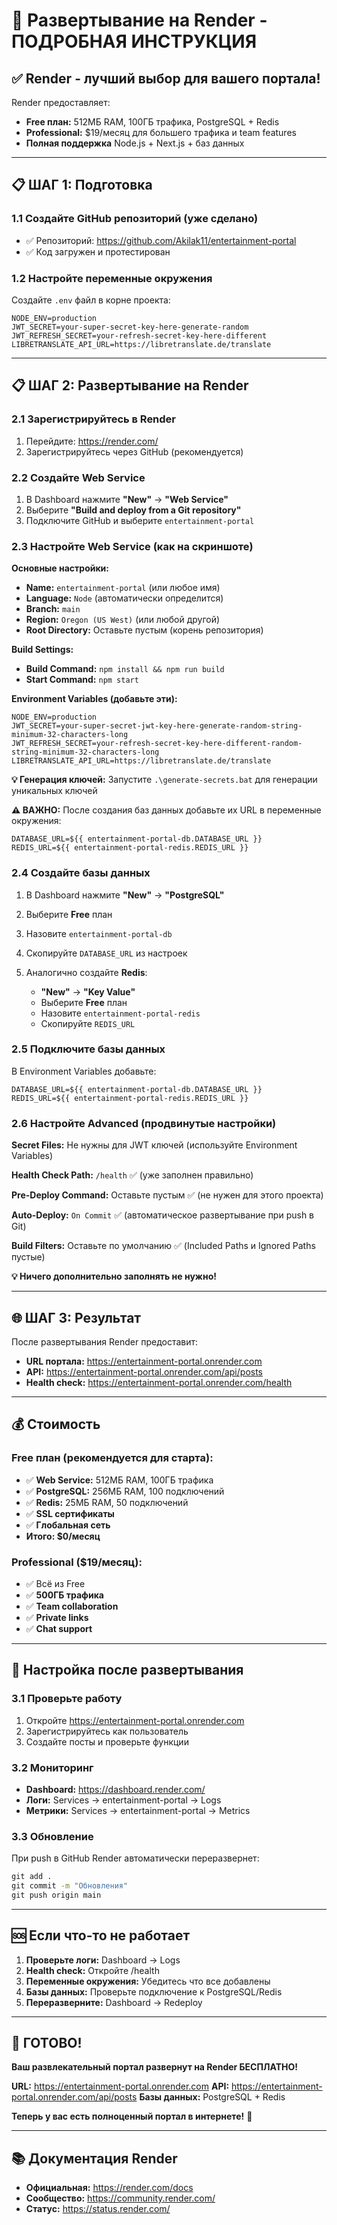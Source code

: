 # 🚀 Развертывание на Render - ПОДРОБНАЯ ИНСТРУКЦИЯ

## ✅ **Render - лучший выбор для вашего портала!**

Render предоставляет:
- **Free план:** 512МБ RAM, 100ГБ трафика, PostgreSQL + Redis
- **Professional:** $19/месяц для большего трафика и team features
- **Полная поддержка** Node.js + Next.js + баз данных

---

## 📋 **ШАГ 1: Подготовка**

### 1.1 Создайте GitHub репозиторий (уже сделано)
- ✅ Репозиторий: https://github.com/Akilak11/entertainment-portal
- ✅ Код загружен и протестирован

### 1.2 Настройте переменные окружения
Создайте `.env` файл в корне проекта:
```env
NODE_ENV=production
JWT_SECRET=your-super-secret-key-here-generate-random
JWT_REFRESH_SECRET=your-refresh-secret-key-here-different
LIBRETRANSLATE_API_URL=https://libretranslate.de/translate
```

---

## 📋 **ШАГ 2: Развертывание на Render**

### 2.1 Зарегистрируйтесь в Render
1. Перейдите: https://render.com/
2. Зарегистрируйтесь через GitHub (рекомендуется)

### 2.2 Создайте Web Service
1. В Dashboard нажмите **"New"** → **"Web Service"**
2. Выберите **"Build and deploy from a Git repository"**
3. Подключите GitHub и выберите `entertainment-portal`

### 2.3 Настройте Web Service (как на скриншоте)

**Основные настройки:**
- **Name:** `entertainment-portal` (или любое имя)
- **Language:** `Node` (автоматически определится)
- **Branch:** `main`
- **Region:** `Oregon (US West)` (или любой другой)
- **Root Directory:** Оставьте пустым (корень репозитория)

**Build Settings:**
- **Build Command:** `npm install && npm run build`
- **Start Command:** `npm start`

**Environment Variables (добавьте эти):**
```env
NODE_ENV=production
JWT_SECRET=your-super-secret-jwt-key-here-generate-random-string-minimum-32-characters-long
JWT_REFRESH_SECRET=your-refresh-secret-key-here-different-random-string-minimum-32-characters-long
LIBRETRANSLATE_API_URL=https://libretranslate.de/translate
```

**💡 Генерация ключей:** Запустите `.\generate-secrets.bat` для генерации уникальных ключей

**⚠️ ВАЖНО:** После создания баз данных добавьте их URL в переменные окружения:
```env
DATABASE_URL=${{ entertainment-portal-db.DATABASE_URL }}
REDIS_URL=${{ entertainment-portal-redis.REDIS_URL }}
```

### 2.4 Создайте базы данных
1. В Dashboard нажмите **"New"** → **"PostgreSQL"**
2. Выберите **Free** план
3. Назовите `entertainment-portal-db`
4. Скопируйте `DATABASE_URL` из настроек

5. Аналогично создайте **Redis**:
   - **"New"** → **"Key Value"**
   - Выберите **Free** план
   - Назовите `entertainment-portal-redis`
   - Скопируйте `REDIS_URL`

### 2.5 Подключите базы данных
В Environment Variables добавьте:
```env
DATABASE_URL=${{ entertainment-portal-db.DATABASE_URL }}
REDIS_URL=${{ entertainment-portal-redis.REDIS_URL }}
```

### 2.6 Настройте Advanced (продвинутые настройки)

**Secret Files:** Не нужны для JWT ключей (используйте Environment Variables)

**Health Check Path:** `/health` ✅ (уже заполнен правильно)

**Pre-Deploy Command:** Оставьте пустым ✅ (не нужен для этого проекта)

**Auto-Deploy:** `On Commit` ✅ (автоматическое развертывание при push в Git)

**Build Filters:** Оставьте по умолчанию ✅ (Included Paths и Ignored Paths пустые)

**💡 Ничего дополнительно заполнять не нужно!**

---

## 🌐 **ШАГ 3: Результат**

После развертывания Render предоставит:
- **URL портала:** https://entertainment-portal.onrender.com
- **API:** https://entertainment-portal.onrender.com/api/posts
- **Health check:** https://entertainment-portal.onrender.com/health

---

## 💰 **Стоимость**

### Free план (рекомендуется для старта):
- ✅ **Web Service:** 512МБ RAM, 100ГБ трафика
- ✅ **PostgreSQL:** 256МБ RAM, 100 подключений
- ✅ **Redis:** 25МБ RAM, 50 подключений
- ✅ **SSL сертификаты**
- ✅ **Глобальная сеть**
- **Итого: $0/месяц**

### Professional ($19/месяц):
- ✅ Всё из Free
- ✅ **500ГБ трафика**
- ✅ **Team collaboration**
- ✅ **Private links**
- ✅ **Chat support**

---

## 🔧 **Настройка после развертывания**

### 3.1 Проверьте работу
1. Откройте https://entertainment-portal.onrender.com
2. Зарегистрируйтесь как пользователь
3. Создайте посты и проверьте функции

### 3.2 Мониторинг
- **Dashboard:** https://dashboard.render.com/
- **Логи:** Services → entertainment-portal → Logs
- **Метрики:** Services → entertainment-portal → Metrics

### 3.3 Обновление
При push в GitHub Render автоматически переразвернет:
```cmd
git add .
git commit -m "Обновления"
git push origin main
```

---

## 🆘 **Если что-то не работает**

1. **Проверьте логи:** Dashboard → Logs
2. **Health check:** Откройте /health
3. **Переменные окружения:** Убедитесь что все добавлены
4. **Базы данных:** Проверьте подключение к PostgreSQL/Redis
5. **Переразверните:** Dashboard → Redeploy

---

## 🎉 **ГОТОВО!**

**Ваш развлекательный портал развернут на Render БЕСПЛАТНО!**

**URL:** https://entertainment-portal.onrender.com
**API:** https://entertainment-portal.onrender.com/api/posts
**Базы данных:** PostgreSQL + Redis

**Теперь у вас есть полноценный портал в интернете!** 🚀

---

## 📚 **Документация Render**
- **Официальная:** https://render.com/docs
- **Сообщество:** https://community.render.com/
- **Статус:** https://status.render.com/
